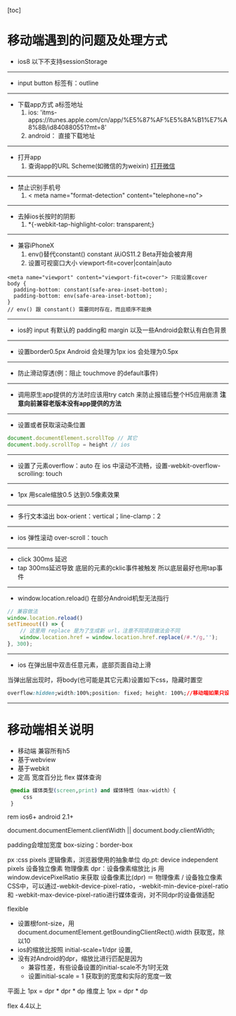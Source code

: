 [toc]
# 移动端遇到的问题及处理方式

- ios8 以下不支持sessionStorage
---

- input button 标签有：outline

---

- 下载app方式 a标签地址
    1. ios: 'itms-apps://itunes.apple.com/cn/app/%E5%87%AF%E5%8A%B1%E7%A8%8B/id840880551?mt=8'
    2. android： 直接下载地址
---

- 打开app
    1. 查询app的URL Scheme(如微信的为weixin) <a href="weixin://" >打开微信</a> 
---

- 禁止识别手机号
    1. < meta name="format-detection" content="telephone=no">
---

- 去掉ios长按时的阴影
    1. *{-webkit-tap-highlight-color: transparent;} 

---

- 兼容iPhoneX 
    1. env()替代constant() constant 从iOS11.2 Beta开始会被弃用
    2. 设置可视窗口大小 viewport-fit=cover|contain|auto
```
<meta name="viewport" content="viewport-fit=cover"> 只能设置cover
body {
  padding-bottom: constant(safe-area-inset-bottom);
  padding-bottom: env(safe-area-inset-bottom);
}
// env() 跟 constant() 需要同时存在，而且顺序不能换
```

---
- ios的 input 有默认的 padding和 margin  以及一些Android会默认有白色背景 

---

- 设置border0.5px  Android 会处理为1px ios 会处理为0.5px

---

- 防止滑动穿透(例：阻止 touchmove 的default事件)

---

- 调用原生app提供的方法时应该用try catch 来防止报错后整个H5应用崩溃 **注意向前兼容老版本没有app提供的方法**

---

- 设置或者获取滚动条位置
```js
document.documentElement.scrollTop // 其它
document.body.scrollTop = height // ios
```
---

- 设置了元素overflow：auto 在 ios 中滚动不流畅，设置-webkit-overflow-scrolling: touch

---

- 1px  用scale缩放0.5  达到0.5像素效果

---

- 多行文本溢出 box-orient：vertical；line-clamp：2

---

- ios 弹性滚动 over-scroll：touch

---

- click 300ms 延迟
- tap 300ms延迟导致 底层的元素的cklic事件被触发  所以底层最好也用tap事件

---

- window.location.reload() 在部分Android机型无法指行

```js
// 兼容做法
window.location.reload()
setTimeout(() => {
    // 这里用 replace 是为了生成新 url，注意不同项目做法会不同
    window.location.href = window.location.href.replace(/#.*/g,'');
}, 300);
```
---

- ios 在弹出层中双击任意元素，底部页面自动上滑

当弹出层出现时，将body(也可能是其它元素)设置如下css，隐藏时置空
```css
overflow:hidden;width:100%;position: fixed; height: 100%;//移动端如果只设置overflow:hidden会无效
```

---

# 移动端相关说明
 
- 移动端 兼容所有h5
- 基于webview
- 基于webkit
- 定高  宽度百分比   flex  媒体查询

```css
 @media 媒体类型(screen,print) and 媒体特性（max-width）{
     css
 }
 ```

 <link rel="stylesheet" href="" media="screen and (max-width:320px)">

 rem ios6+ android 2.1+

 document.documentElement.clientWidth || document.body.clientWidth; 


 padding会增加宽度
 box-sizing：border-box

 px :css pixels 逻辑像素，浏览器使用的抽象单位
 dp,pt: device independent pixels 设备独立像素 物理像素
 dpr：设备像素缩放比 js 用 window.devicePixelRatio 来获取
 设备像素比(dpr) ＝ 物理像素 / 设备独立像素
 CSS中，可以通过-webkit-device-pixel-ratio，-webkit-min-device-pixel-ratio和 -webkit-max-device-pixel-ratio进行媒体查询，对不同dpr的设备做适配

flexible 
- 设置根font-size，用 document.documentElement.getBoundingClientRect().width 获取宽，除以10
- ios的缩放比按照 initial-scale=1/dpr 设置,
- 没有对Android的dpr，缩放比进行匹配是因为
    - 兼容性差，有些设备设置的initial-scale不为1时无效
    - 设置initial-scale = 1 获取到的宽度和实际的宽度一致

平面上 1px = dpr * dpr * dp 
维度上 1px = dpr * dp

flex 4.4以上


